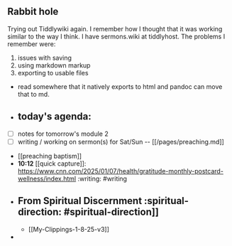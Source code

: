 ## Rabbit hole
Trying out Tiddlywiki again. I remember how I thought that it was working similar to the way I think. I have sermons.wiki at tiddlyhost.
The problems I remember were:

1. issues with saving
2. using markdown markup
3. exporting to usable files
- read somewhere that it natively exports to html and pandoc can move that to md.
- ## today's agenda:
- [ ] notes for tomorrow's module 2
- [ ] writing / working on sermon(s) for Sat/Sun  -- [[/pages/preaching.md]]
- [[preaching baptism]]
- **10:12** [[quick capture]]:  https://www.cnn.com/2025/01/07/health/gratitude-monthly-postcard-wellness/index.html :writing: #writing
- ## From Spiritual Discernment :spiritual-direction: #spiritual-direction]]
	- [[My-Clippings-1-8-25-v3]]
-